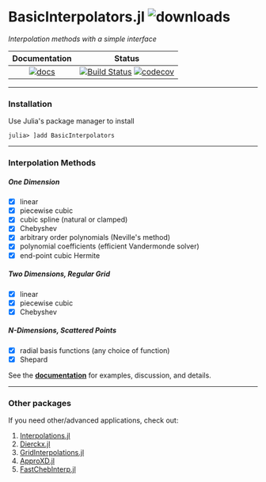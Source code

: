# BasicInterpolators.jl ![downloads](https://shields.io/endpoint?url=https://pkgs.genieframework.com/api/v1/badge/BasicInterpolators)

*Interpolation methods with a simple interface*

| Documentation | Status |
| :-----------: | :----: |
| [![docs](https://img.shields.io/badge/docs-latest-blue.svg)](https://markmbaum.github.io/BasicInterpolators.jl/dev)  | [![Build Status](https://github.com/markmbaum/BasicInterpolators.jl/workflows/CI/badge.svg)](https://github.com/markmbaum/BasicInterpolators.jl/actions) [![codecov](https://codecov.io/gh/markmbaum/BasicInterpolators.jl/branch/main/graph/badge.svg?token=yRg33tFcL3)](https://codecov.io/gh/markmbaum/BasicInterpolators.jl)  |

-----

### Installation

Use Julia's package manager to install
```
julia> ]add BasicInterpolators
```

-----

### Interpolation Methods

##### One Dimension

- [x] linear
- [x] piecewise cubic
- [x] cubic spline (natural or clamped)
- [x] Chebyshev
- [x] arbitrary order polynomials (Neville's method)
- [x] polynomial coefficients (efficient Vandermonde solver)
- [x] end-point cubic Hermite

##### Two Dimensions, Regular Grid

- [x] linear
- [x] piecewise cubic
- [x] Chebyshev

##### N-Dimensions, Scattered Points

- [x] radial basis functions (any choice of function)
- [x] Shepard

See the [**documentation**](https://markmbaum.github.io/BasicInterpolators.jl/dev/) for examples, discussion, and details.

-----

### Other packages

If you need other/advanced applications, check out:
1. [Interpolations.jl](https://github.com/JuliaMath/Interpolations.jl)
2. [Dierckx.jl](https://github.com/kbarbary/Dierckx.jl)
3. [GridInterpolations.jl](https://github.com/sisl/GridInterpolations.jl)
4. [ApproXD.jl](https://github.com/floswald/ApproXD.jl)
5. [FastChebInterp.jl](https://github.com/stevengj/FastChebInterp.jl)
